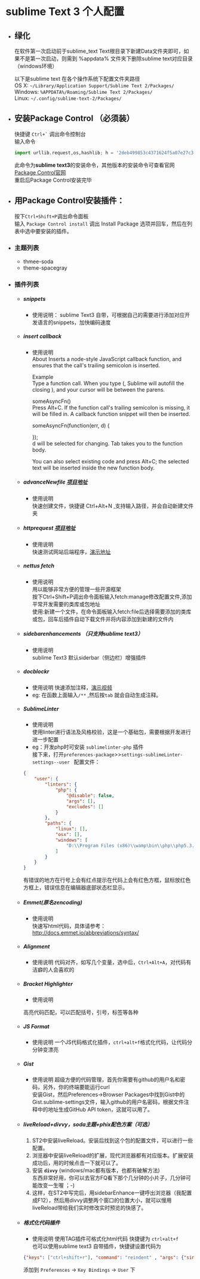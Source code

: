 # sublime Text 3 个人配置


- ## 绿化  

    在软件第一次启动前于sublime_text Text根目录下新建Data文件夹即可，如果不是第一次启动，则需到 %appdata% 文件夹下删除sublime text对应目录 （windows环境）

    以下是sublime text 在各个操作系统下配置文件夹路径  
    OS X: `~/Library/Application Support/Sublime Text 2/Packages/`  
    Windows: `%APPDATA%/Roaming/Sublime Text 2/Packages/`  
    Linux: `~/.config/sublime-text-2/Packages/`


- ## 安装Package Control （必须装）

    快捷键 ``` Ctrl+` ```  调出命令控制台  
    输入命令
    ```python
    import urllib.request,os,hashlib; h = '2deb499853c4371624f5a07e27c334aa' + 'bf8c4e67d14fb0525ba4f89698a6d7e1'; pf = 'Package Control.sublime-package'; ipp = sublime.installed_packages_path(); urllib.request.install_opener( urllib.request.build_opener( urllib.request.ProxyHandler()) ); by = urllib.request.urlopen( 'http://packagecontrol.io/' + pf.replace(' ', '%20')).read(); dh = hashlib.sha256(by).hexdigest(); print('Error validating download (got %s instead of %s), please try manual install' % (dh, h)) if dh != h else open(os.path.join( ipp, pf), 'wb' ).write(by)
    ```
    此命令为**sublime text3**的安装命令，其他版本的安装命令可查看官网 [Package Control官网](https://packagecontrol.io/installation)  
    重启后Package Control安装完毕  

- ## 用Package Control安装插件：

  按下`Ctrl+Shift+P`调出命令面板  
  输入 `Package Control install` 调出 Install Package 选项并回车，然后在列表中选中要安装的插件。

- ### 主题列表  
  * thmee-soda  
  * theme-spacegray

- ### 插件列表

  * ##### snippets  
    - 使用说明： sublime Text3 自带，可根据自己的需要进行添加对应开发语言的snippets，加快编码速度  

  * ##### insert callback
    - 使用说明  
      About
      Inserts a node-style JavaScript callback function, and ensures that the call's trailing semicolon is inserted.  

      Example  
      Type a function call. When you type (, Sublime will autofill the closing ), and your cursor will be between the parens.  

      someAsyncFn()  
      Press Alt+C. If the function call's trailing semicolon is missing, it will be filled in. A callback function snippet will then be   inserted.  

      someAsyncFn(function(err, d) {  

      });  
      d will be selected for changing. Tab takes you to the function body.  

      You can also select existing code and press Alt+C; the selected text will be inserted inside the new function body.  


  * ##### advanceNewfile  [项目地址](https://github.com/skuroda/Sublime-AdvancedNewFile)
    - 使用说明  
      快速创建文件，快捷键 Ctrl+Alt+N ,支持输入路径，并会自动新建文件夹  

  * ##### httprequest [项目地址](https://github.com/braindamageinc/SublimeHttpRequester)
    - 使用说明  
    快速测试网站后端程序，[演示地址](http://www.imooc.com/video/5469)

  * ##### nettus fetch
    - 使用说明  
    用以能够非常方便的管理一些开源框架  
    按下Ctrl+Shift+P调出命令面板输入fetch:manage修改配置文件,添加平常开发需要的类库或包地址  
    使用:新建一个文件，在命令面板输入fetch:file后选择需要添加的类库或包，回车后插件自动下载文件并将内容添加到新建的文件内  

  * ##### sidebarenhancements （只支持sublime text3）
    - 使用说明  
      sublime Text3 默认siderbar（侧边栏）增强插件

  * ##### docblockr
    - 使用说明
      快速添加注释，[演示视频](http://www.imooc.com/video/5472/0)     
    - eg: 在函数上面输入`/**` ,然后按`tab` 就会自动生成注释。

  * ##### SublimeLinter
    - 使用说明  
    使用linter进行语法及风格校验，这是一个基础包，需要根据开发进行进一步配置  
    - eg：开发php时可安装 `sublimelinter-php` 插件  
    接下来，打开`preferences-package`>>`settings-sublimeLinter-settings--user `
    配置文件：
    ```json
    {
        "user": {
            "linters": {
                "php": {
                    "@disable": false,
                    "args": [],
                    "excludes": []
                }
            },
            "paths": {
                "linux": [],
                "osx": [],
                "windows": [
                    "D:\\Program Files (x86)\\wamp\bin\\php\\php5.3.3"
                ]
            }
        }
    }
    ```
    有错误的地方在行号上会有红点提示在代码上会有红色方框，鼠标放红色方框上，错误信息在编辑器底部状态栏显示。

  * ##### Emmet(原名zencoding)
    - 使用说明  
      快速写html代码，具体请参考：http://docs.emmet.io/abbreviations/syntax/

  * ##### Alignment   
    - 使用说明
      代码对齐，如写几个变量，选中后，`Ctrl+Alt+A`，对代码有洁癖的人会喜欢的

  * ##### Bracket Highlighter
    - 使用说明

    高亮代码匹配，可以匹配括号，引号，标签等各种

  * ##### JS Format
    - 使用说明
    一个JS代码格式化插件，`ctrl+alt+f`格式化代码，让代码分分钟变漂亮

  * ##### Gist
    - 使用说明
    超级方便的代码管理，首先你需要有github的用户名和密码，另外，你的终端要能运行curl  
    安装Gist，然后Preferences->Browser Packages中找到Gist中的Gist.sublime-settings文件，输入github的用户名密码，根据文件注释中的地址生成GitHub API token，这就可以用了。

  * ##### liveReload+divvy，soda主题+phix配色方案（可选）
    1. ST2中安装liveReload。安装后找到这个包的配置文件，可以进行一些配置。  
    1. 浏览器中安装liveReload的扩展，现代浏览器都有对应版本。扩展安装成功后，用的时候点击一下就可以了。  
    1. 安装 **`divvy`** (windows/mac都有版本，也都有破解方法)  
    东西非常好用，你可以去官方FQ看下那个几分钟的小片子，几分钟可能改变一生喔 ；-)  
    1. 这样，在ST2中写完后，用sidebarEnhance一键呼出浏览器（我配置成F12），然后用divvy调整两个窗口的位置大小，就可以慢用liveReload带给我们实时修改实时预览的快感了。  

  * ##### 格式化代码插件
    - 使用说明
    使用TAG插件可格式化html代码  快捷键为 `ctrl+alt+f`  
    也可以使用sublime text3 自带插件，快捷键设置代码为  
    ```json
    {"keys": ["ctrl+shift+r"], "command": "reindent" , "args": {"single_line": false}}
    ```
     添加到 `Preferences` → `Key Bindings` → `User` 下
